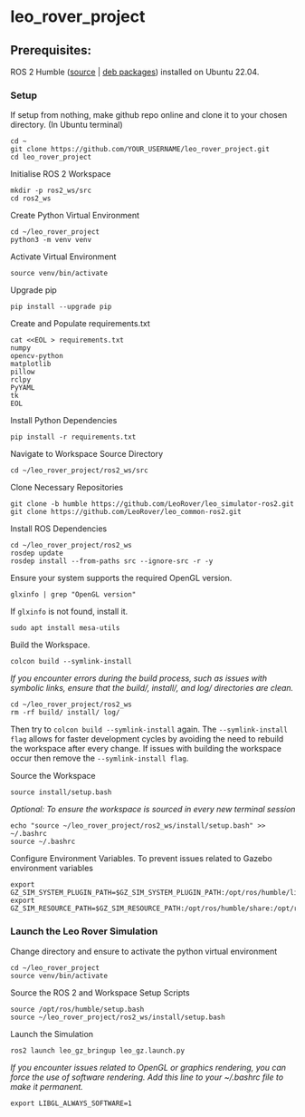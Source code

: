 # leo_rover_project

## Prerequisites:
ROS 2 Humble ([source](https://docs.ros.org/en/humble/Installation/Alternatives/Ubuntu-Development-Setup.html) | [deb packages](https://docs.ros.org/en/humble/Installation/Ubuntu-Install-Debs.html)) installed on Ubuntu 22.04.

### Setup 
If setup from nothing, make github repo online and clone it to your chosen directory.
(In Ubuntu terminal)
```
cd ~
git clone https://github.com/YOUR_USERNAME/leo_rover_project.git
cd leo_rover_project
```

Initialise ROS 2 Workspace
```
mkdir -p ros2_ws/src
cd ros2_ws
```

Create Python Virtual Environment
```
cd ~/leo_rover_project
python3 -m venv venv
```
Activate Virtual Environment
```
source venv/bin/activate
```
Upgrade pip
```
pip install --upgrade pip
```

Create and Populate requirements.txt
```
cat <<EOL > requirements.txt
numpy
opencv-python
matplotlib
pillow
rclpy
PyYAML
tk
EOL
```


Install Python Dependencies
```
pip install -r requirements.txt
```

Navigate to Workspace Source Directory
```
cd ~/leo_rover_project/ros2_ws/src
```

Clone Necessary Repositories
```
git clone -b humble https://github.com/LeoRover/leo_simulator-ros2.git
git clone https://github.com/LeoRover/leo_common-ros2.git
```


Install ROS Dependencies
```
cd ~/leo_rover_project/ros2_ws
rosdep update
rosdep install --from-paths src --ignore-src -r -y
```

Ensure your system supports the required OpenGL version.
```
glxinfo | grep "OpenGL version"
```

If `glxinfo` is not found, install it.
```
sudo apt install mesa-utils
```

Build the Workspace. 
```
colcon build --symlink-install
```
_If you encounter errors during the build process, such as issues with symbolic links, ensure that the build/, install/, and log/ directories are clean._
```
cd ~/leo_rover_project/ros2_ws
rm -rf build/ install/ log/
```
Then try to `colcon build --symlink-install` again. The `--symlink-install flag` allows for faster development cycles by avoiding the need to rebuild the workspace after every change. If issues with building the workspace occur then remove the `--symlink-install flag`.  
  
Source the Workspace
```
source install/setup.bash
```
_Optional: To ensure the workspace is sourced in every new terminal session_
```
echo "source ~/leo_rover_project/ros2_ws/install/setup.bash" >> ~/.bashrc
source ~/.bashrc
```
Configure Environment Variables. To prevent issues related to Gazebo environment variables
```
export GZ_SIM_SYSTEM_PLUGIN_PATH=$GZ_SIM_SYSTEM_PLUGIN_PATH:/opt/ros/humble/lib
export GZ_SIM_RESOURCE_PATH=$GZ_SIM_RESOURCE_PATH:/opt/ros/humble/share:/opt/ros/humble/share/leo_gz_worlds/worlds:/opt/ros/humble/share/leo_gz_worlds/models
```

### Launch the Leo Rover Simulation
Change directory and ensure to activate the python virtual environment
```
cd ~/leo_rover_project
source venv/bin/activate
```

Source the ROS 2 and Workspace Setup Scripts
```
source /opt/ros/humble/setup.bash
source ~/leo_rover_project/ros2_ws/install/setup.bash
```
Launch the Simulation
```
ros2 launch leo_gz_bringup leo_gz.launch.py
```
_If you encounter issues related to OpenGL or graphics rendering, you can force the use of software rendering. Add this line to your ~/.bashrc file to make it permanent._
```
export LIBGL_ALWAYS_SOFTWARE=1
```

